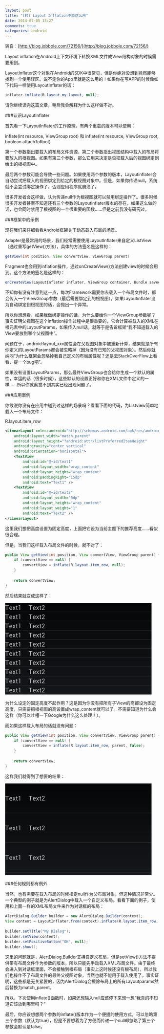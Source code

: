 ```yaml
---
layout: post
title: "[转] Layout Inflation不能这么用"
date: 2014-07-05 15:27
comments: true
categories: android
---
```



转自：[http://blog.jobbole.com/72156/](http://blog.jobbole.com/72156/)

Layout inflation在Android上下文环境下转换XML文件成View结构对象的时候需要用到。

LayoutInflater这个对象在Android的SDK中很常见，但是你绝对没想到竟然能够找到一个使用误区。说不定你的App里就是这么用的！如果你在写APP的时候像如下代码一样使用LayoutInflater的话：

```java
inflater.inflate(R.layout.my_layout, null);
```

请你继续读完这篇文章，稍后我会解释为什么这样做不对。

###认识LayoutInflater

首先看一下LayoutInflater的工作原理，有两个重载的版本可以使用：

inflate(int resource, ViewGroup root) 和 inflate(int resource, ViewGroup root, boolean attachToRoot)

第一个参数指出要载入的布局文件资源，第二个参数指出视图结构中载入的布局将要放入的根视图。如果有第三个参数，那么它用来决定是否把载入后的视图绑定到给出的根视图中。

最后两个参数可能会导致一些问题。如果使用两个参数的版本，Layoutinflater会自动尝试把载入的视图绑定到给定的根视图对象中。但是，如果你传递null，系统就不会尝试绑定操作了，否则应用程序就崩溃了。

很多开发者会这样做，认为传递null作为根视图就可以禁用绑定操作了。很多时候很多开发者甚至不知道还有三个参数的Layoutinflater版本的存在，如果这么做的话，也会同时禁用了根视图的一个很重要的函数……但是之前我没有研究过。

###框架中的示例

现在我们来仔细看看Android框架关于动态载入布局的场景。

Adapter是最常用的场景，我们经常需要使用LayoutInflater来自定义ListView（通过重写getView()方法），具体的方法签名是这样的：

```java
getView(int position, View convertView, ViewGroup parent)
```

Fragment也会用到inflation操作，通过onCreateView()方法创建view的时候会用到。这个方法的签名是这样的：

```java
onCreateView(LayoutInflater inflater, ViewGroup container, Bundle savedInstanceState)
```

不知你有没有注意到这一点，每次Framework需要你去载入一个布局文件时，都会传入一个ViewGroup参数（最后需要绑定到的根视图），如果Layoutinflater设为自动绑定到根视图的话，会抛出一个异常。

所以你想想看，如果我做绑定操作的话，为什么要给你一个ViewGroup参数呢？事实证明父视图在这个inflation操作过程中是很重要的，它会计算被载入的XML在根元素中的LayoutParams，如果传入null话，就等于是告诉框架“我不知道载入的View要放到哪个父视图中”。

问题在于，android:layout_xxx属性会在父视图对象中被重新计算，结果就是所有你定义的LayoutParams都会被忽略掉（因为没有已知的父视图对象）。然后你就纳闷“为什么框架会忽略掉我自己定义的布局属性呢？还是去StackOverFlow上看看，提一个bug吧”。

如果没有设置LayoutParams，那么最终ViewGroup也会给你生成一个默认的属性，幸运的话（很多时候），这些默认的设置正好和你在XML文件中定义的一样……所以你就察觉不到其实已经出现问题了。

###应用案例

你敢说你没有在应用中碰到过这样的场景吗？看看下面的代码，为Listview简单地载入一个布局文件：

R.layout.item_row

```xml
<LinearLayout xmlns:android="http://schemas.android.com/apk/res/android"
    android:layout_width="match_parent"
    android:layout_height="?android:attr/listPreferredItemHeight"
    android:gravity="center_vertical"
    android:orientation="horizontal">
    <TextView
        android:id="@+id/text1"
        android:layout_width="wrap_content"
        android:layout_height="wrap_content"
        android:paddingRight="15dp"
        android:text="Text1" />
    <TextView
        android:id="@+id/text2"
        android:layout_width="0dp"
        android:layout_height="wrap_content"
        android:layout_weight="1"
        android:text="Text2" />
</LinearLayout>
```

这里我们想把高度设置为固定高度，上面把它设为当前主题下的推荐高度……看似很合理。

但是，当我们这样载入布局文件的时候，就不对了：

```java
public View getView(int position, View convertView, ViewGroup parent) {
    if (convertView == null) {
        convertView = inflate(R.layout.item_row, null);
    }
  
    return convertView;
}
```

然后结果就变成这样了：

![](/images/2014/07/image-1.png "")<br/>

为什么设定的固定高度不起作用？这是因为你没有把所有子View的高都设为固定高度，只需要把根视图的高设置成wrap_content就可以了。不需要知道为什么会这样（你可以吐槽一下Google为什么这么处理！）。

而如果这样载入布局的话就没有问题：

```java
public View getView(int position, View convertView, ViewGroup parent) {
    if (convertView == null) {
        convertView = inflate(R.layout.item_row, parent, false);
    }
  
    return convertView;
}
```

这样我们就得到了想要的结果：

![](/images/2014/07/image-2.png "")<br/>

###任何规则都有例外

当然，也有需要在载入布局的时候指定null作为父布局对象，但这种情况非常少。一个典型的例子就是为AlertDialog中载入一个自定义布局。看看下面的例子，使用和上面一样的XML布局文件来作为对话框的布局：

```java
AlertDialog.Builder builder = new AlertDialog.Builder(context);
View content = LayoutInflater.from(context).inflate(R.layout.item_row, null);
  
builder.setTitle("My Dialog");
builder.setView(content);
builder.setPositiveButton("OK", null);
builder.show();
```

这里的问题就是，AlertDialog.Builder支持自定义布局，但是setView()方法不提供带有布局文件作为参数的版本，所以只能先手动载入XML布局文件。由于最终会进入到对话框里面，不会接触到根布局（事实上这时候还没有根布局），所以我们也操作不了布局文件的最终父视图对象，当然也就不能用于载入使用了。事实证明，这些都是无关紧要的，因为AlertDialog会擦除布局上的所有Layoutparams然后替换为match_parent。

所以，下次使用inflate()函数时，如果还想输入null应该停下来想一想“我真的不知道它该放到哪里吗？”

最后，你应该想想两个参数的inflate()版本作为一个便捷的使用方式，可以忽略第三个参数（默认为true），但是不要想着为了方便而传递一个null却忽略了第三个参数会默认是false。

